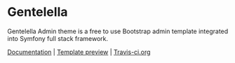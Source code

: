 # Gentelella

Gentelella Admin theme is a free to use Bootstrap admin template integrated into Symfony full stack framework.

[Documentation](https://github.com/SymfonyCollection/Gentelella/wiki) | [Template preview](https://colorlib.com/polygon/gentelella/index.html) | [Travis-ci.org](https://travis-ci.org/krzysiekpiasecki/Gentelella)
